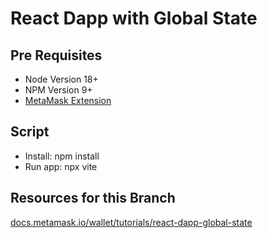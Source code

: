 # React Dapp with Global State

## Pre Requisites

- Node Version 18+
- NPM Version 9+
- [MetaMask Extension](https://metamask.io/download)

## Script

- Install: npm install
- Run app: npx vite

## Resources for this Branch

[docs.metamask.io/wallet/tutorials/react-dapp-global-state](https://docs.metamask.io/wallet/tutorials/react-dapp-global-state)